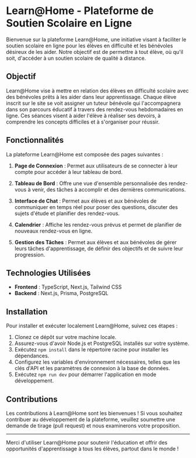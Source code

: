 # Learn@Home - Plateforme de Soutien Scolaire en Ligne

Bienvenue sur la plateforme Learn@Home, une initiative visant à faciliter le soutien scolaire en ligne pour les élèves en difficulté et les bénévoles désireux de les aider. Notre objectif est de permettre à tout élève, où qu'il soit, d'accéder à un soutien scolaire de qualité à distance.

## Objectif

Learn@Home vise à mettre en relation des élèves en difficulté scolaire avec des bénévoles prêts à les aider dans leur apprentissage. Chaque élève inscrit sur le site se voit assigner un tuteur bénévole qui l'accompagnera dans son parcours éducatif à travers des rendez-vous hebdomadaires en ligne. Ces séances visent à aider l'élève à réaliser ses devoirs, à comprendre les concepts difficiles et à s'organiser pour réussir.

## Fonctionnalités

La plateforme Learn@Home est composée des pages suivantes :

1. **Page de Connexion** : Permet aux utilisateurs de se connecter à leur compte pour accéder à leur tableau de bord.

2. **Tableau de Bord** : Offre une vue d'ensemble personnalisée des rendez-vous à venir, des tâches à accomplir et des dernières communications.

3. **Interface de Chat** : Permet aux élèves et aux bénévoles de communiquer en temps réel pour poser des questions, discuter des sujets d'étude et planifier des rendez-vous.

4. **Calendrier** : Affiche les rendez-vous prévus et permet de planifier de nouveaux rendez-vous en ligne.

5. **Gestion des Tâches** : Permet aux élèves et aux bénévoles de gérer leurs tâches d'apprentissage, de définir des objectifs et de suivre leur progression.

## Technologies Utilisées

- **Frontend** : TypeScript, Next.js, Tailwind CSS
- **Backend** : Next.js, Prisma, PostgreSQL

## Installation

Pour installer et exécuter localement Learn@Home, suivez ces étapes :

1. Clonez ce dépôt sur votre machine locale.
2. Assurez-vous d'avoir Node.js et PostgreSQL installés sur votre système.
3. Exécutez `npm install` dans le répertoire racine pour installer les dépendances.
4. Configurez les variables d'environnement nécessaires, telles que les clés d'API et les paramètres de connexion à la base de données.
5. Exécutez `npm run dev` pour démarrer l'application en mode développement.

## Contributions

Les contributions à Learn@Home sont les bienvenues ! Si vous souhaitez contribuer au développement de la plateforme, veuillez soumettre une demande de tirage (pull request) et nous examinerons votre proposition.

---

Merci d'utiliser Learn@Home pour soutenir l'éducation et offrir des opportunités d'apprentissage à tous les élèves, partout dans le monde !
